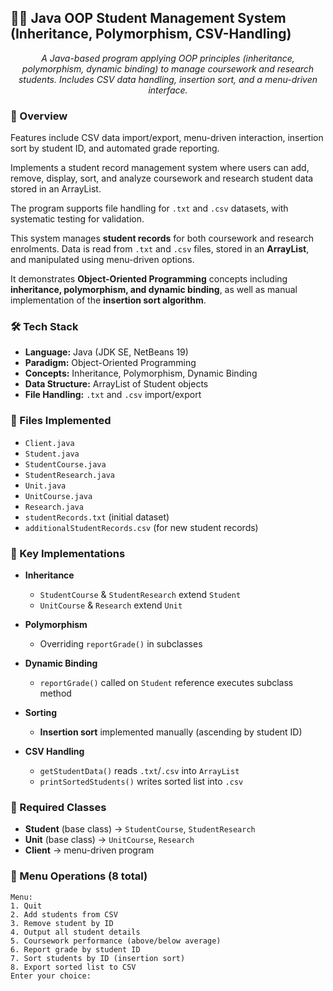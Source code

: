 <h2> 🧑‍🎓 Java OOP Student Management System (Inheritance, Polymorphism, CSV-Handling)</h2>

<p align="center">
  <i>A Java-based program applying OOP principles (inheritance, polymorphism, dynamic binding) 
  to manage coursework and research students.  
  Includes CSV data handling, insertion sort, and a menu-driven interface.</i>
</p>



<h3>📌 Overview</h3>

<p>
  Features include CSV data import/export, menu-driven interaction, insertion sort by student ID, 
  and automated grade reporting.  
</p>

<p>
  Implements a student record management system where users can add, remove, display, sort, and analyze 
  coursework and research student data stored in an ArrayList.  
</p>

<p>
  The program supports file handling for <code>.txt</code> and <code>.csv</code> datasets, with systematic testing for validation.  
</p>

<p>
  This system manages <b>student records</b> for both coursework and research enrolments.  
  Data is read from <code>.txt</code> and <code>.csv</code> files, stored in an <b>ArrayList</b>, and manipulated using menu-driven options.  
</p>

<p>
  It demonstrates <b>Object-Oriented Programming</b> concepts including <b>inheritance, polymorphism, and dynamic binding</b>, 
  as well as manual implementation of the <b>insertion sort algorithm</b>.  
</p>


<h3>🛠️ Tech Stack</h3>

- **Language:** Java (JDK SE, NetBeans 19)  
- **Paradigm:** Object-Oriented Programming  
- **Concepts:** Inheritance, Polymorphism, Dynamic Binding  
- **Data Structure:** ArrayList of Student objects  
- **File Handling:** `.txt` and `.csv` import/export  

<h3>📂 Files Implemented</h3>

- `Client.java`  
- `Student.java`  
- `StudentCourse.java`  
- `StudentResearch.java`  
- `Unit.java`  
- `UnitCourse.java`  
- `Research.java`  
- `studentRecords.txt` (initial dataset)  
- `additionalStudentRecords.csv` (for new student records)  

<h3>🔑 Key Implementations</h3>

- **Inheritance**  
  - `StudentCourse` & `StudentResearch` extend `Student`  
  - `UnitCourse` & `Research` extend `Unit`  

- **Polymorphism**  
  - Overriding `reportGrade()` in subclasses  

- **Dynamic Binding**  
  - `reportGrade()` called on `Student` reference executes subclass method  

- **Sorting**  
  - **Insertion sort** implemented manually (ascending by student ID)  

- **CSV Handling**  
  - `getStudentData()` reads `.txt`/`.csv` into `ArrayList`  
  - `printSortedStudents()` writes sorted list into `.csv`  

<h3>🧩 Required Classes</h3>

- **Student** (base class) → `StudentCourse`, `StudentResearch`  
- **Unit** (base class) → `UnitCourse`, `Research`  
- **Client** → menu-driven program  

<h3>📜 Menu Operations (8 total)</h3>

```plaintext
Menu:
1. Quit
2. Add students from CSV
3. Remove student by ID
4. Output all student details
5. Coursework performance (above/below average)
6. Report grade by student ID
7. Sort students by ID (insertion sort)
8. Export sorted list to CSV
Enter your choice:
